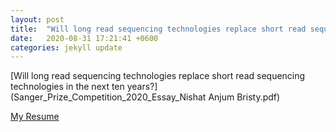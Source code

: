 ```yaml
---
layout: post
title:  "Will long read sequencing technologies replace short read sequencing technologies in the next ten years?"
date:   2020-08-31 17:21:41 +0600
categories: jekyll update
---
```


 [Will long read sequencing technologies replace short read sequencing technologies in the next ten years?](Sanger_Prize_Competition_2020_Essay_Nishat Anjum Bristy.pdf)

 [My Resume](CV_Nishat_Anjum_Bristy.pdf)

